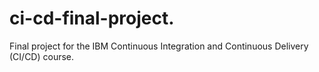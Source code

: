 # ci-cd-final-project.
Final project for the IBM Continuous Integration and Continuous Delivery (CI/CD) course.

